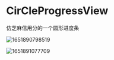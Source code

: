 # CirCleProgressView
仿芝麻信用分的一个圆形进度条

![1651890798519](https://user-images.githubusercontent.com/34048223/167234595-30385283-a91f-4b24-bbb8-530934ba1dbb.jpg)



![1651891077709](https://user-images.githubusercontent.com/34048223/167234661-e550cfb3-b280-4d21-87c4-8e0fa2166361.jpg)

